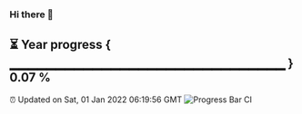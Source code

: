 ### Hi there 👋
⏳ Year progress { ▁▁▁▁▁▁▁▁▁▁▁▁▁▁▁▁▁▁▁▁▁▁▁▁▁▁▁▁▁▁ } 0.07 %
---
⏰ Updated on Sat, 01 Jan 2022 06:19:56 GMT
![Progress Bar CI](https://github.com/liununu/liununu/workflows/Progress%20Bar%20CI/badge.svg)
